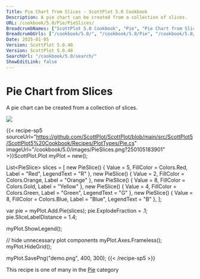 ```yaml
---
Title: Pie Chart from Slices - ScottPlot 5.0 Cookbook
Description: A pie chart can be created from a collection of slices.
URL: /cookbook/5.0/Pie/PieSlices/
BreadcrumbNames: ["ScottPlot 5.0 Cookbook", "Pie", "Pie Chart from Slices"]
BreadcrumbUrls: ["/cookbook/5.0/", "/cookbook/5.0/Pie", "/cookbook/5.0/Pie/PieSlices"]
Date: 2025-01-05
Version: ScottPlot 5.0.48
Version: ScottPlot 5.0.48
SearchUrl: "/cookbook/5.0/search/"
ShowEditLink: false
---
```



<div class='d-flex align-items-center mt-5'>
<h1 class='me-2 text-dark my-0 border-0'>Pie Chart from Slices</h1>
</div>

A pie chart can be created from a collection of slices.

[![](/cookbook/5.0/images/PieSlices.png?250105183901)](/cookbook/5.0/images/PieSlices.png?250105183901)

{{< recipe-sp5 sourceUrl="https://github.com/ScottPlot/ScottPlot/blob/main/src/ScottPlot5/ScottPlot5%20Cookbook/Recipes/PlotTypes/Pie.cs" imageUrl="/cookbook/5.0/images/PieSlices.png?250105183901" >}}ScottPlot.Plot myPlot = new();

List&lt;PieSlice&gt; slices =
[
    new PieSlice() { Value = 5, FillColor = Colors.Red, Label = "Red", LegendText = "R" },
    new PieSlice() { Value = 2, FillColor = Colors.Orange, Label = "Orange" },
    new PieSlice() { Value = 8, FillColor = Colors.Gold, Label = "Yellow" },
    new PieSlice() { Value = 4, FillColor = Colors.Green, Label = "Green", LegendText = "G" },
    new PieSlice() { Value = 8, FillColor = Colors.Blue, Label = "Blue", LegendText = "B" },
];

var pie = myPlot.Add.Pie(slices);
pie.ExplodeFraction = .1;
pie.SliceLabelDistance = 1.4;

myPlot.ShowLegend();

// hide unnecessary plot components
myPlot.Axes.Frameless();
myPlot.HideGrid();

myPlot.SavePng("demo.png", 400, 300);
{{< /recipe-sp5 >}}

<div class='my-5 text-center'>This recipe is one of many in the <a href='/cookbook/5.0/Pie'>Pie</a> category</div>


